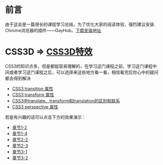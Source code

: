 # 前言

由于这会是一篇很长的课程学习总结，为了优化大家的阅读体验，强烈建议安装Chrome浏览器的插件——GayHub。[下载安装地址](https://github.com/jawil/GayHub)<br>

# CSS3D => [CSS3D特效](https://www.imooc.com/learn/77)
CSS3的知识点多，但是都挺容易理解的，在学习这门课程之前、学习这门课程中间或者学习这门课程之后，可以选择来这些地方看一看，相信看完后你心中的疑问都会得到解决
- [CSS3 transition 属性](http://www.w3school.com.cn/cssref/pr_transition.asp)
- [CSS3 transform 属性](http://www.w3school.com.cn/cssref/pr_transform.asp)
- [CSS3中translate、transform和translation的区别和联系](https://www.cnblogs.com/mumu-web/p/5706779.html)
- [CSS3 perspective 属性](http://www.w3school.com.cn/cssref/pr_perspective.asp)<br>

若是有兴趣的话可以点击下方的效果演示：<br>
- [章节1-2](https://cruxf.github.io/IMOOC/CSS3/CSS3D/index1-2.html)
- [章节1-4](https://cruxf.github.io/IMOOC/CSS3/CSS3D/index1-4.html)
- [章节2-2](https://cruxf.github.io/IMOOC/CSS3/CSS3D/index2-2.html)
- [章节2-3](https://cruxf.github.io/IMOOC/CSS3/CSS3D/index2-3.html)
- [章节3-1](https://cruxf.github.io/IMOOC/CSS3/CSS3D/index3-1.html)
- [章节3-2](https://cruxf.github.io/IMOOC/CSS3/CSS3D/index3-2.html)<br><br>
